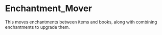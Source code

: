 # Enchantment_Mover
This moves enchantments between items and books, along with combining enchantments to upgrade them.
